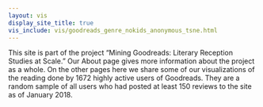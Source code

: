 ```yaml
--- 
layout: vis
display_site_title: true
vis_include: vis/goodreads_genre_nokids_anonymous_tsne.html
---
```


This site is part of the project “Mining Goodreads: Literary Reception Studies at Scale.”  Our About page gives more information about the project as a whole.  On the other pages here we share some of our visualizations of the reading done by 1672 highly active users of Goodreads. They are a random sample of all users who had posted at least 150 reviews to the site as of January 2018.     
